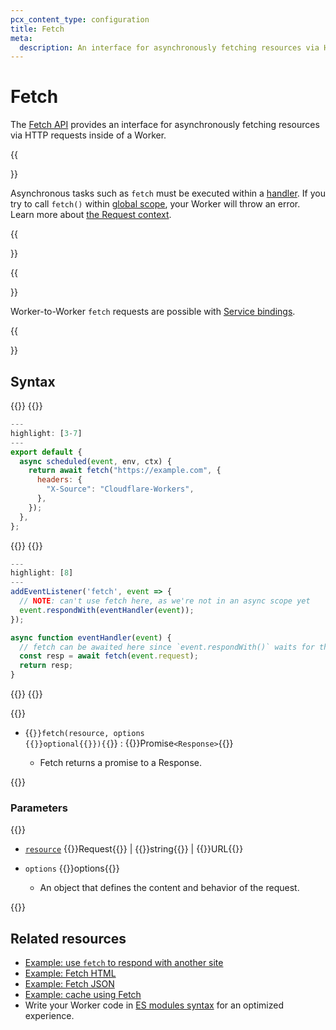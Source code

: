 ```yaml
---
pcx_content_type: configuration
title: Fetch
meta:
  description: An interface for asynchronously fetching resources via HTTP requests inside of a Worker.
---
```


# Fetch

The [Fetch API](https://developer.mozilla.org/en-US/docs/Web/API/Fetch_API) provides an interface for asynchronously fetching resources via HTTP requests inside of a Worker.

{{<Aside type="note">}}

Asynchronous tasks such as `fetch` must be executed within a [handler](/workers/runtime-apis/handlers/). If you try to call `fetch()` within [global scope](https://developer.mozilla.org/en-US/docs/Glossary/Global_scope), your Worker will throw an error. Learn more about [the Request context](/workers/runtime-apis/request/#the-request-context).

{{</Aside>}}

{{<Aside type="warning" header="Worker to Worker">}}

Worker-to-Worker `fetch` requests are possible with [Service bindings](/workers/configuration/bindings/about-service-bindings/).

{{</Aside>}}

## Syntax

{{<tabs labels="js/esm | js/sw">}}
{{<tab label="js/esm" default="true">}}

```js
---
highlight: [3-7]
---
export default {
  async scheduled(event, env, ctx) {
    return await fetch("https://example.com", {
      headers: {
        "X-Source": "Cloudflare-Workers",
      },
    });
  },
};
```
{{</tab>}}
{{<tab label="js/sw">}}
```js
---
highlight: [8]
---
addEventListener('fetch', event => {
  // NOTE: can't use fetch here, as we're not in an async scope yet
  event.respondWith(eventHandler(event));
});

async function eventHandler(event) {
  // fetch can be awaited here since `event.respondWith()` waits for the Promise it receives to settle
  const resp = await fetch(event.request);
  return resp;
}
```
{{</tab>}}
{{</tabs>}}

{{<definitions>}}

- {{<code>}}fetch(resource, options {{<prop-meta>}}optional{{</prop-meta>}}){{</code>}} : {{<type-link href="/runtime-apis/response">}}Promise`<Response>`{{</type-link>}}

  - Fetch returns a promise to a Response.

{{</definitions>}}

### Parameters

{{<definitions>}}

- [`resource`](https://developer.mozilla.org/en-US/docs/Web/API/fetch#resource) {{<type-link href="/workers/runtime-apis/request/">}}Request{{</type-link>}} | {{<type>}}string{{</type>}} | {{<type-link href="https://developer.mozilla.org/en-US/docs/Web/API/URL">}}URL{{</type>}}

- `options` {{<type-link href="/runtime-apis/request/#the-cf-property-requestinitcfproperties">}}options{{</type-link>}}
  - An object that defines the content and behavior of the request.

{{</definitions>}}

## Related resources

- [Example: use `fetch` to respond with another site](/workers/examples/respond-with-another-site/)
- [Example: Fetch HTML](/workers/examples/fetch-html/)
- [Example: Fetch JSON](/workers/examples/fetch-json/)
- [Example: cache using Fetch](/workers/examples/cache-using-fetch/)
- Write your Worker code in [ES modules syntax](/workers/reference/migrate-to-module-workers/) for an optimized experience.

